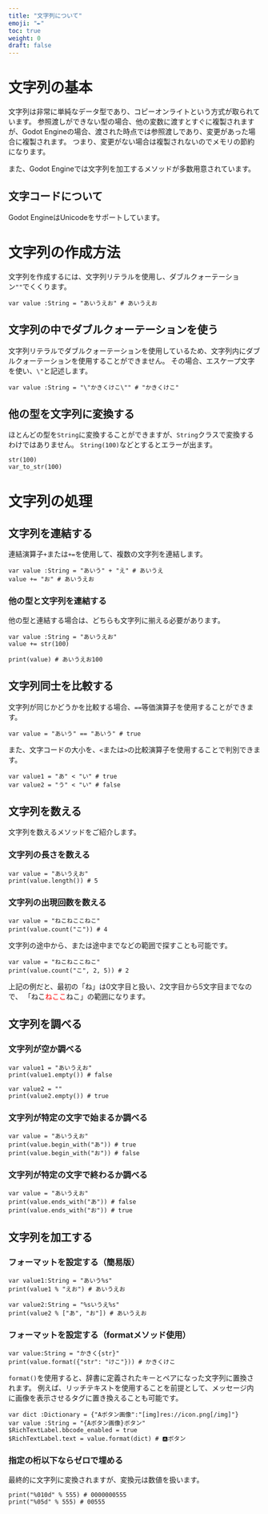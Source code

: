 ```yaml
---
title: "文字列について"
emoji: "✒"
toc: true
weight: 0
draft: false
---
```


# 文字列の基本

文字列は非常に単純なデータ型であり、コピーオンライトという方式が取られています。
参照渡しができない型の場合、他の変数に渡すとすぐに複製されますが、Godot Engineの場合、渡された時点では参照渡しであり、変更があった場合に複製されます。
つまり、変更がない場合は複製されないのでメモリの節約になります。

また、Godot Engineでは文字列を加工するメソッドが多数用意されています。

## 文字コードについて

Godot EngineはUnicodeをサポートしています。

# 文字列の作成方法

文字列を作成するには、文字列リテラルを使用し、ダブルクォーテーション`""`でくくります。

```gdscript
var value :String = "あいうえお" # あいうえお
```

## 文字列の中でダブルクォーテーションを使う

文字列リテラルでダブルクォーテーションを使用しているため、文字列内にダブルクォーテーションを使用することができません。
その場合、エスケープ文字を使い、`\"`と記述します。

```gdscript
var value :String = "\"かきくけこ\"" # "かきくけこ"
```

## 他の型を文字列に変換する

ほとんどの型を`String`に変換することができますが、`String`クラスで変換するわけではありません。
`String(100)`などとするとエラーが出ます。

```
str(100)
var_to_str(100)
```

# 文字列の処理

## 文字列を連結する

連結演算子`+`または`+=`を使用して、複数の文字列を連結します。

```gdscript
var value :String = "あいう" + "え" # あいうえ
value += "お" # あいうえお
```

### 他の型と文字列を連結する

他の型と連結する場合は、どちらも文字列に揃える必要があります。

```gdscript
var value :String = "あいうえお"
value += str(100)

print(value) # あいうえお100
```

## 文字列同士を比較する

文字列が同じかどうかを比較する場合、`==`等価演算子を使用することができます。

```gdscript
var value = "あいう" == "あいう" # true
```

また、文字コードの大小を、`<`または`>`の比較演算子を使用することで判別できます。

```gdscript
var value1 = "あ" < "い" # true
var value2 = "う" < "い" # false
```


## 文字列を数える

文字列を数えるメソッドをご紹介します。

### 文字列の長さを数える

```gdscript
var value = "あいうえお"
print(value.length()) # 5
```

### 文字列の出現回数を数える

```gdscript
var value = "ねこねここねこ"
print(value.count("こ")) # 4
```

文字列の途中から、または途中までなどの範囲で探すことも可能です。

```gdscript
var value = "ねこねここねこ"
print(value.count("こ", 2, 5)) # 2
```

上記の例だと、最初の「ね」は0文字目と扱い、2文字目から5文字目までなので、
「ねこ<span style="color:red">ねここ</span>ねこ」の範囲になります。

## 文字列を調べる

### 文字列が空か調べる

```gdscript
var value1 = "あいうえお"
print(value1.empty()) # false

var value2 = ""
print(value2.empty()) # true
```

### 文字列が特定の文字で始まるか調べる

```gdscript
var value = "あいうえお"
print(value.begin_with("あ")) # true
print(value.begin_with("お")) # false
```


### 文字列が特定の文字で終わるか調べる

```gdscript
var value = "あいうえお"
print(value.ends_with("あ")) # false
print(value.ends_with("お")) # true
```

## 文字列を加工する

### フォーマットを設定する（簡易版）

```gdscript
var value1:String = "あいう%s"
print(value1 % "えお") # あいうえお

var value2:String = "%sいうえ%s"
print(value2 % ["あ", "お"]) # あいうえお
```

### フォーマットを設定する（formatメソッド使用）

```gdscript
var value:String = "かきく{str}"
print(value.format({"str": "けこ"})) # かきくけこ
```

`format()`を使用すると、辞書に定義されたキーとペアになった文字列に置換されます。
例えば、リッチテキストを使用することを前提として、メッセージ内に画像を表示させるタグに置き換えることも可能です。

```gdscript
var dict :Dictionary = {"Aボタン画像":"[img]res://icon.png[/img]"}
var value :String = "{Aボタン画像}ボタン"
$RichTextLabel.bbcode_enabled = true
$RichTextLabel.text = value.format(dict) # 🅰️ボタン
```

### 指定の桁以下ならゼロで埋める

最終的に文字列に変換されますが、変換元は数値を扱います。

```gdscript
print("%010d" % 555) # 0000000555
print("%05d" % 555) # 00555
```
